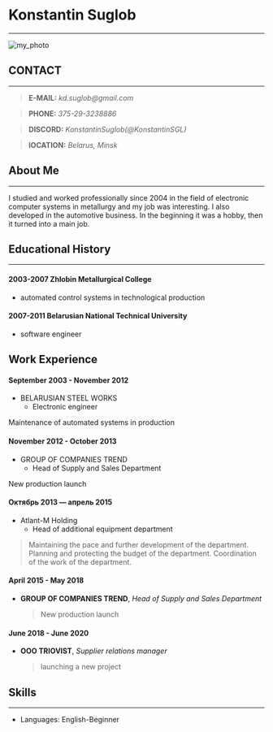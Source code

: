 # Konstantin Suglob
***
 ![my_photo](https://scontent-waw1-1.xx.fbcdn.net/v/t39.30808-6/241337115_4837272762967076_2973189401475400146_n.jpg?_nc_cat=107&ccb=1-5&_nc_sid=09cbfe&_nc_ohc=LkmRGEwqiLUAX-Wgrtv&_nc_ht=scontent-waw1-1.xx&oh=00_AT-s_VRnzn7rF44aqtT2IRR6U1yS9q10uKZjHI_hhdF-jA&oe=61D6F596)

## CONTACT 
***
> **E-MAIL:** _kd.suglob@gmail.com_

> **PHONE:** _375-29-3238886_

> **DISCORD:** _KonstantinSuglob(@KonstantinSGL)_

> **lOCATION:** _Belarus, Minsk_

## About Me
***
I studied and worked professionally since 2004 in the field of electronic computer systems in metallurgy and my job was interesting. I also developed in the automotive business. In the beginning it was a hobby, then it turned into a main job.

## Educational History
***
#### 2003-2007 Zhlobin Metallurgical College
* automated control systems in technological production

#### 2007-2011 Belarusian National Technical University
* software engineer

## Work Experience
#### September 2003 - November 2012
* BELARUSIAN STEEL WORKS
    + Electronic engineer

Maintenance of automated systems in production

#### November 2012 - October 2013
* GROUP OF COMPANIES TREND
    + Head of Supply and Sales Department

New production launch

#### Октябрь 2013 — апрель 2015
* Atlant-M Holding
    + Head of additional equipment department

>Maintaining the pace and further development of the department.
Planning and protecting the budget of the department.
Coordination of the work of the department.

#### April 2015 - May 2018
* __GROUP OF COMPANIES TREND__, _Head of Supply and Sales Department_
    >New production launch

#### June 2018 - June 2020
* __OOO TRIOVIST__, _Supplier relations manager_
    >launching a new project

## Skills
***
* Languages: English-Beginner
